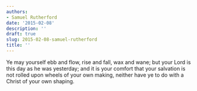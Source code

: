 ```yaml
---
authors:
- Samuel Rutherford
date: '2015-02-08'
description: ''
draft: true
slug: 2015-02-08-samuel-rutherford
title: ''
---
```

Ye may yourself ebb and flow, rise and fall, wax and wane; but your Lord is this day as he was yesterday; and it is your comfort that your salvation is not rolled upon wheels of your own making, neither have ye to do with a Christ of your own shaping.



